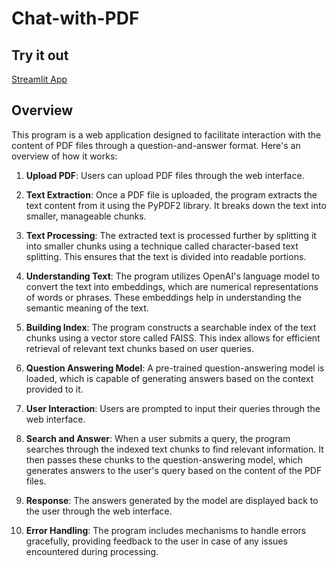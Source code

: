 # Chat-with-PDF

## Try it out
[Streamlit App](https://chat-with-pdf-i6ifrtrn92nra43lnhdtpy.streamlit.app/)

## Overview

This program is a web application designed to facilitate interaction with the content of PDF files through a question-and-answer format. Here's an overview of how it works:

1. **Upload PDF**: Users can upload PDF files through the web interface.

2. **Text Extraction**: Once a PDF file is uploaded, the program extracts the text content from it using the PyPDF2 library. It breaks down the text into smaller, manageable chunks.

3. **Text Processing**: The extracted text is processed further by splitting it into smaller chunks using a technique called character-based text splitting. This ensures that the text is divided into readable portions.

4. **Understanding Text**: The program utilizes OpenAI's language model to convert the text into embeddings, which are numerical representations of words or phrases. These embeddings help in understanding the semantic meaning of the text.

5. **Building Index**: The program constructs a searchable index of the text chunks using a vector store called FAISS. This index allows for efficient retrieval of relevant text chunks based on user queries.

6. **Question Answering Model**: A pre-trained question-answering model is loaded, which is capable of generating answers based on the context provided to it.

7. **User Interaction**: Users are prompted to input their queries through the web interface.

8. **Search and Answer**: When a user submits a query, the program searches through the indexed text chunks to find relevant information. It then passes these chunks to the question-answering model, which generates answers to the user's query based on the content of the PDF files.

9. **Response**: The answers generated by the model are displayed back to the user through the web interface.

10. **Error Handling**: The program includes mechanisms to handle errors gracefully, providing feedback to the user in case of any issues encountered during processing.

